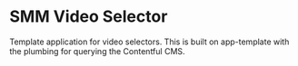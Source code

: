 
# SMM Video Selector

Template application for video selectors.
This is built on app-template with the plumbing for querying the Contentful CMS.
